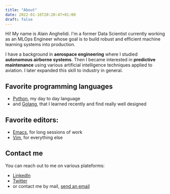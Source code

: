 ```yaml
---
title: "About"
date: 2022-01-16T20:20:47+01:00
draft: false
---
```


Hi! My name is Alain Anghelidi. I'm a former Data Scientist currently working
as an MLOps Engineer whose goal is to build robust and efficient machine learning systems into production.

I have a background in **aerospace engineering** where I studied **autonomous
airborne systems**. Then I became interested in **predictive maintenance** using various artificial
intelligence techniques applied to aviation. I later expanded this skill to
industry in general.

## Favorite programming languages
- [Python](https://www.python.org/), my day to day language
- and [Golang](https://go.dev/), that I learned recently and find really well designed

## Favorite editors:
- [Emacs](https://www.gnu.org/software/emacs/), for long sessions of work
- [Vim](https://www.vim.org/), for everything else

## Contact me
You can reach out to me on various plateforms:
- [LinkedIn](https://www.linkedin.com/in/alain-anghelidi/)
- [Twitter](https://twitter.com/alangel12407606)
- or contact me by mail, [send an email](mailto:alainanghelidi@gmail.com)
